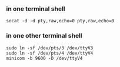 ### in one terminal shell
~~~
socat -d -d pty,raw,echo=0 pty,raw,echo=0
~~~

### in one other terminal shell
~~~
sudo ln -sf /dev/pts/3 /dev/ttyV3
sudo ln -sf /dev/pts/4 /dev/ttyV4
minicom -b 9600 -D /dev/ttyV4
~~~
